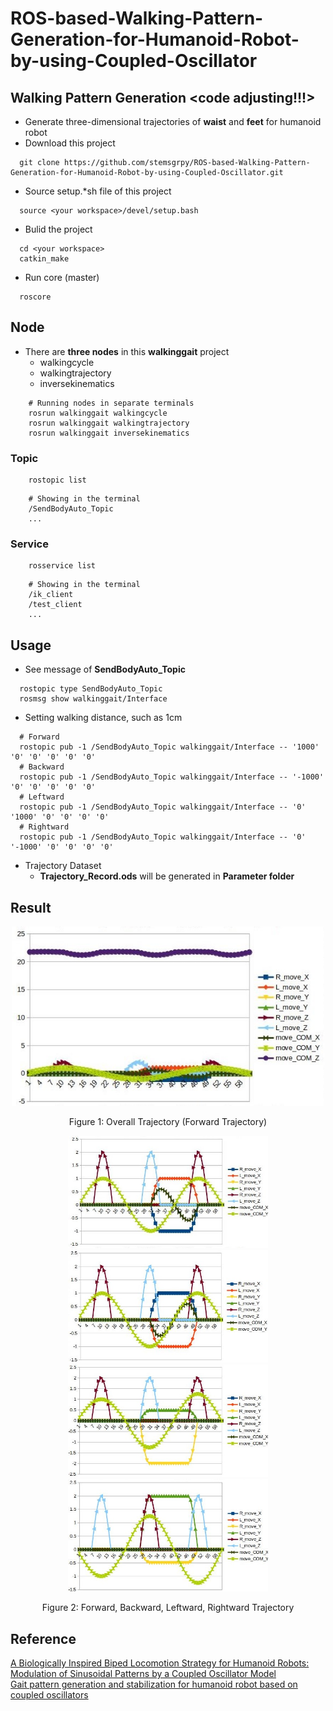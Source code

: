 # ROS-based-Walking-Pattern-Generation-for-Humanoid-Robot-by-using-Coupled-Oscillator

## Walking Pattern Generation <code adjusting!!!>
- Generate three-dimensional trajectories of **waist** and **feet** for humanoid robot
- Download this project
```
  git clone https://github.com/stemsgrpy/ROS-based-Walking-Pattern-Generation-for-Humanoid-Robot-by-using-Coupled-Oscillator.git
```
- Source setup.*sh file of this project
```
  source <your workspace>/devel/setup.bash
```
 - Bulid the project
```
  cd <your workspace>
  catkin_make
```
 - Run core (master)
```
  roscore
```

## Node
- There are **three nodes** in this **walkinggait** project
  - walkingcycle
  - walkingtrajectory
  - inversekinematics
```
    # Running nodes in separate terminals
    rosrun walkinggait walkingcycle
    rosrun walkinggait walkingtrajectory
    rosrun walkinggait inversekinematics
```   

### Topic
```
    rostopic list
```   
```
    # Showing in the terminal
    /SendBodyAuto_Topic
    ...
```   

### Service 
```
    rosservice list
```   
```
    # Showing in the terminal
    /ik_client
    /test_client
    ...
```   

## Usage
- See message of **SendBodyAuto_Topic**
```
  rostopic type SendBodyAuto_Topic
  rosmsg show walkinggait/Interface
```
- Setting walking distance, such as 1cm
```
  # Forward
  rostopic pub -1 /SendBodyAuto_Topic walkinggait/Interface -- '1000' '0' '0' '0' '0' '0'
  # Backward
  rostopic pub -1 /SendBodyAuto_Topic walkinggait/Interface -- '-1000' '0' '0' '0' '0' '0'
  # Leftward
  rostopic pub -1 /SendBodyAuto_Topic walkinggait/Interface -- '0' '1000' '0' '0' '0' '0'
  # Rightward
  rostopic pub -1 /SendBodyAuto_Topic walkinggait/Interface -- '0' '-1000' '0' '0' '0' '0'
```
- Trajectory Dataset
  - **Trajectory_Record.ods** will be generated in **Parameter folder**

## Result

<p align="center">
  <img width="500" src="/README/OverallTrajectory.jpg">
</p>
<p align="center">
  Figure 1: Overall Trajectory (Forward Trajectory)
</p>

<p align="center">
  <img src="/README/ForwardTrajectory.jpg" alt="Description" width="320" height="180" border="0" />
  <img src="/README/BackwardTrajectory.jpg" alt="Description" width="320" height="180" border="0" />
  <img src="/README/LeftwardTrajectory.jpg" alt="Description" width="320" height="180" border="0" />
  <img src="/README/RightwardTrajectory.jpg" alt="Description" width="320" height="180" border="0" />
</p>
<p align="center">
  Figure 2: Forward, Backward, Leftward, Rightward Trajectory 
</p>

## Reference
[A Biologically Inspired Biped Locomotion Strategy for Humanoid Robots: Modulation of Sinusoidal Patterns by a Coupled Oscillator Model](https://ieeexplore.ieee.org/document/4456756)  
[Gait pattern generation and stabilization for humanoid robot based on coupled oscillators](https://ieeexplore.ieee.org/document/6095061)  
